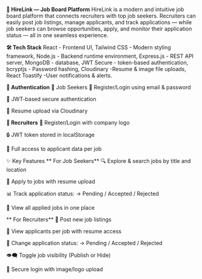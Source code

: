 **🚀 HireLink — Job Board Platform**
HireLink is a modern and intuitive job board platform that connects recruiters with top job seekers.
Recruiters can easily post job listings, manage applicants, and track applications — while job seekers can browse opportunities, apply, and monitor their application status — all in one seamless experience.

**🛠 Tech Stack**
React	- Frontend UI,
Tailwind CSS -	Modern styling framework,
Node.js	- Backend runtime environment,
Express.js -	REST API server,
MongoDB	- database,
JWT	Secure - token-based authentication,
bcryptjs	- Password hashing,
Cloudinary	-Resume & image file uploads,
React Toastify	-User notifications & alerts.

**🔐 Authentication**
👤 Job Seekers
🔑 Register/Login using email & password

🔐 JWT-based secure authentication

📄 Resume upload via Cloudinary



**🏢 Recruiters**
   📝 Register/Login with company logo

   🔒 JWT token stored in localStorage

   📂 Full access to applicant data per job

✨ Key Features
**  For Job Seekers**
      🔍 Explore & search jobs by title and location

📄 Apply to jobs with resume upload

📊 Track application status:
→ Pending / Accepted / Rejected

📁 View all applied jobs in one place

** For Recruiters**
📌 Post new job listings

👥 View applicants per job with resume access

🔄 Change application status:
→ Pending / Accepted / Rejected

👁️‍🗨️ Toggle job visibility (Publish or Hide)

🔐 Secure login with image/logo upload
